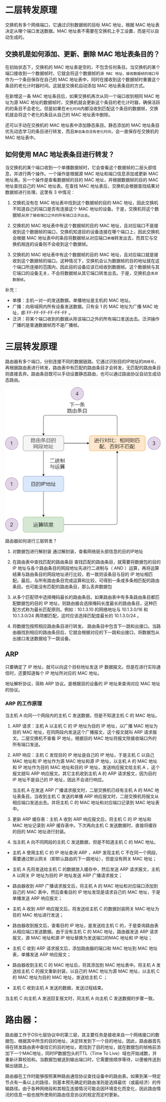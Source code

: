 # 二层转发原理
交换机有多个网络端口，它通过识别数据帧的目标 MAC 地址，根据 MAC 地址表决定从哪个端口发送数据。MAC 地址表不需要在交换机上手工设置，而是可以自动生成的。

## 交换机是如何添加、更新、删除 MAC 地址表条目的？

在初始状态下，交换机的 MAC 地址表是空的，不包含任何条目。当交换机的某个端口接收到一个数据帧时，它就会将这个数据帧的`源 MAC 地址、接收数据帧的端口号`作为一个条目保存在自己的 MAC 地址表中，同时在接收到这个数据帧时重置这个条目的老化计时器时间。这就是交换机自动添加 MAC 地址表条目的方式。

在新增这一条 MAC 地址条目后，如果交换机再次从同一个端口收到相同 MAC 地址为源 MAC 地址的数据帧时，交换机就会更新这个条目的老化计时器，确保活跃的的条目不会老化。但是如果在`老化时间`内都没收到匹配这个条目的数据帧，交换机就会将这个老化的条目从自己的 MAC 地址表中删除。

还可以手动在交换机的 MAC 地址表中添加静态条目。静态添加的 MAC 地址条目优先动态学习的条目进行转发，而且`静态条目没有老化时间`，会一直保存在交换机的 MAC 地址表中。

## 如何使用 MAC 地址表条目进行转发？ 

当交换机的某个端口收到一个单播数据帧时，它会查看这个数据帧的二层头部信息，并进行两个操作。一个操作是根据源 MAC 地址和端口信息添加或更新 MAC 地址表。另一个操作是查看数据帧的目的 MAC 地址，并根据数据帧的目的 MAC 地址查找自己的 MAC 地址表。在查找 MAC 地址表后，交换机会根据查找结果对数据帧进行处理，这里有 3 中情况：
1. 交换机没有在 MAC 地址表中找到这个数据帧的目的 MAC 地址，因此交换机不知道自己的端口是否有连接这个 MAC 地址的设备。于是，交换机将这个数据帧从`除了接收端口之外的所有端口泛洪出去`。

2. 交换机的 MAC 地址表中有这个数据帧的目的 MAC 地址，且对应端口不是接收到这个数据帧的端口，交换机知道目的设备连接在哪个端口上，因此交换机会根据 MAC 地址表中的条目将数据帧从对应端口`单播`转发出去，而其它与交换机相连的设备则不会收到这个数据帧。

3. 交换机的 MAC 地址表中有这个数据帧的目的 MAC 地址，且对应端口就是接收到这个数据帧的端口。这种情况下，交换机会认为数据帧的目的地址就在这个端口所连接的范围内，因此目的设备应该已经收到数据帧。这个数据帧与其它端口的设备无关，不会将数据帧从其它端口转发出去。于是，交换机会`丢弃数据帧`。

补充：

- 单播：主机一对一的发送数据。单播地址是主机的 MAC 地址。
- 广播：向局域网内所有设备发送数据。只有全 1 的 MAC 地址为广播 MAC 地址，即 FF-FF-FF-FF-FF-FF 。 
- 泛洪：将某个端口收到的数据从除该端口之外的所有端口发送出去。泛洪操作广播的是普通数据帧而不是广播帧。

# 三层转发原理

路由器有多个端口，分别连接不同的数据链路。它通过识别目的IP地址的`网络号`，再根据路由表进行转发，路由表中有匹配的路由条目才会转发，无匹配的路由条目则直接丢弃。路由条目既可以手动设置静态路由，也可以通过路由协议自动生成动态路由。

![](pictures/三层转发.png)

路由器如何进行三层转发？
1. 对数据包进行解封装
通过解封装，查看网络层头部信息的目的IP地址

2. 在路由表中查找匹配的路由条目
查找匹配的路由条目，就需要将数据包的目的 IP 地址与各个路由条目的网段地址先进行二进制与（ AND ）运算，再将运算结果与路由条目的网段地址进行比较，若一致则该条目与目的 IP 地址相匹配。最后，与所有路由条目完成运算和比较，可得到一条或多条相匹配的路由条目。也可能没有匹配的路由条目，那么丢弃数据包

3. 从多个匹配项中选择掩码最长的路由条目。如果路由表中有多条路由条目都匹配数据包的目的 IP 地址，则路由器会选择掩码长度最长的路由条目，这种匹配方式称为最长匹配原则。例如：10.1.3.10 的网络地址与 10.1.3.0/16 和 10.1.3.0/24 两项都匹配，这时应该选择匹配度最长的 10.1.3.0/24 。

4. 将数据包按照相应路由条目进行转发。
路由条目中包含下一跳和出接口。当路由器找到相应的路由条目后，它就会根据对应的下一跳和出接口，将数据包从出接口发送数据给下一跳设备。

## ARP
只要确定了 IP 地址，就可以向这个目标地址发送 IP 数据报文。但是在进行实际通信时，还要知道每个 IP 地址所对应的 MAC 地址。

地址解析协议，简称 ARP 协议。是根据目的设备的 IP 地址来查询对应 MAC 地址的协议。

### ARP 的工作原理
当主机 A 向同一个网段内的主机 C 发送数据，但是不知道主机 C 的 MAC 地址。

1. ARP 请求：主机 A 以主机 C 的 IP 地址为目的 IP 地址，以广播 MAC 地址为目的 MAC 地址，在同网段内发送这个广播报文，这个报文就叫 ARP 请求报文。二层交换机不查看 IP 地址，根据目的 MAC 地址将报文除接收端口外的所有端口发送。

2. ARP 响应：主机 C 发现目的 IP 地址是自己的 IP 地址，于是主机 C 以自己 MAC 地址和 IP 地址作为源 MAC 地址和源 IP 地址，以主机 A 的 MAC 地址和 IP 地址作为目的 MAC 地址和目的 IP 地址，发送响应报文给主机 A ，这个报文就叫 ARP 响应报文。其它主机收到主机 A 的 ARP 请求报文，因为目的 IP 地址不是自己的 IP 地址，因此不会进行响应。

    当主机 A 在发送 ARP 广播请求报文时，二层交换机已经有主机 A 的 MAC 地址表条目。当收到主机 C 发送的单播 ARP 响应报文时，二层交换机将报文从相应端口发送出去。并将主机 C 的 MAC 地址和对应端口记录到 MAC 地址表中。


3. 更新 ARP 缓存表：主机 A 收到 ARP 响应报文后，将主机 C 的 IP 地址和 MAC 地址记录到 ARP 缓存表中。下次再向主机 C 发送数据时，直接将缓存的目的 MAC 地址进行封装。

4. 当主机 A 向不同网段的主机 C 发送数据，但是不知道主机 C 的 MAC 地址。

- 主机 A 使用主机 C 的 IP 地址查询 ARP ，ARP 发现主机 C 不在同一个网段，需要通过默认网关（即默认路由的下一跳地址），但是没有网关 MAC 地址；

- 主机 A 先将发送给主机 C 的数据放入缓存中，然后发送 ARP 请求报文，主机 A 以网关 IP 地址为目的 IP 地址发送 ARP 广播请求报文；

- 路由器收到 ARP 广播请求报文后，将主机 A 的 MAC 地址和对应端口添加到自己的 MAC 表中，然后查看目的 IP 地址发现是请求自己的 MAC 地址，于是单播发送 ARP 响应报文；

- 主机 A 收到 ARP 响应报文后，将发送给主机 C 的数据封装网关 MAC 地址为目的 MAC 地址进行发送；

- 路由器收到报文后，查看目的 IP 地址，是发送给主机 C 的，于是查询路由表从相应端口发送数据。由于没有主机 C 的 MAC 地址，路由器发送 ARP 请求报文，源 MAC 地址和源 IP 地址替换为发送端口的MAC 地址和 IP 地址；

- 主机 C 收到 ARP 请求报文后，添加路由器的端口和 MAC 地址到 MAC 地址表，单播发送 ARP 响应报文；

- 路由器收到主机 C 的 MAC 地址后，将其添加到 MAC 地址表中。将主机 A 发送给主机 C 的报文重新封装，以自己的 MAC 地址为源 MAC 地址，以主机 C 的 MAC 地址为目的 MAC 地址，发送给主机 C ；

- 主机 C 收到主机 A 发送的数据，发送过程结束。

当主机 C 向主机 A 发送回复报文时，同主机 A 向主机 C 发送数据的步骤一致。

# 路由器：

路由器工作于OSI七层协议中的第三层，其主要任务是接收来自一个网络接口的数据包，根据其中所含的目的地址，决定转发到下一个目的地址。因此，路由器首先得在转发路由表中查找它的目的地址，若找到了目的地址，就在数据包的帧格前添加下一个MAC地址，同时IP数据包头的TTL（Time To Live）域也开始减数，并重新计算校验和。当数据包被送到输出端口时，它需要按顺序等待，以便被传送到输出链路上。

路由器在工作时能够按照某种路由通信协议查找设备中的路由表。如果到某一特定节点有一条以上的路径，则基本预先确定的路由准则是选择最优（或最经济）的传输路径。由于各种网络段和其相互连接情况可能会因环境变化而变化，因此路由情况的信息一般也按所使用的路由信息协议的规定而定时更新。

 